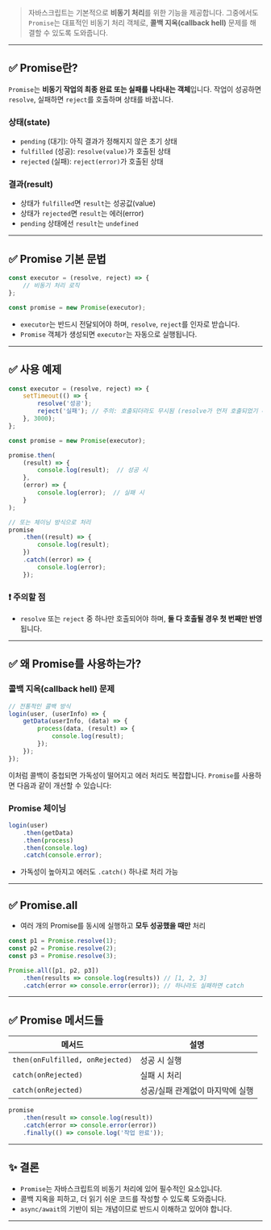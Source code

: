 >자바스크립트는 기본적으로 **비동기 처리**를 위한 기능을 제공합니다. 그중에서도 `Promise`는 대표적인 비동기 처리 객체로, **콜백 지옥(callback hell)** 문제를 해결할 수 있도록 도와줍니다.

---

## ✅ Promise란?

`Promise`는 **비동기 작업의 최종 완료 또는 실패를 나타내는 객체**입니다. 작업이 성공하면 `resolve`, 실패하면 `reject`를 호출하며 상태를 바꿉니다.

### 상태(state)
- `pending` (대기): 아직 결과가 정해지지 않은 초기 상태
- `fulfilled` (성공): `resolve(value)`가 호출된 상태
- `rejected` (실패): `reject(error)`가 호출된 상태

### 결과(result)
- 상태가 `fulfilled`면 `result`는 성공값(value)
- 상태가 `rejected`면 `result`는 에러(error)
- `pending` 상태에선 `result`는 `undefined`

---

## ✅ Promise 기본 문법

```js
const executor = (resolve, reject) => {
    // 비동기 처리 로직
};

const promise = new Promise(executor);
```

- `executor`는 반드시 전달되어야 하며, `resolve`, `reject`를 인자로 받습니다.
- `Promise` 객체가 생성되면 `executor`는 자동으로 실행됩니다.

---

## ✅ 사용 예제

```js
const executor = (resolve, reject) => {
    setTimeout(() => {
        resolve('성공');
        reject('실패'); // 주의: 호출되더라도 무시됨 (resolve가 먼저 호출되었기 때문)
    }, 3000);
};

const promise = new Promise(executor);

promise.then(
    (result) => {
        console.log(result);  // 성공 시
    },
    (error) => {
        console.log(error);  // 실패 시
    }
);

// 또는 체이닝 방식으로 처리
promise
    .then((result) => {
        console.log(result);
    })
    .catch((error) => {
        console.log(error);
    });
```

### ❗ 주의할 점
- `resolve` 또는 `reject` 중 하나만 호출되어야 하며, **둘 다 호출될 경우 첫 번째만 반영**됩니다.

---

## ✅ 왜 Promise를 사용하는가?

### 콜백 지옥(callback hell) 문제
```js
// 전통적인 콜백 방식
login(user, (userInfo) => {
    getData(userInfo, (data) => {
        process(data, (result) => {
            console.log(result);
        });
    });
});
```

이처럼 콜백이 중첩되면 가독성이 떨어지고 에러 처리도 복잡합니다. `Promise`를 사용하면 다음과 같이 개선할 수 있습니다:

### Promise 체이닝
```js
login(user)
    .then(getData)
    .then(process)
    .then(console.log)
    .catch(console.error);
```

- 가독성이 높아지고 에러도 `.catch()` 하나로 처리 가능

---

## ✅ Promise.all
- 여러 개의 Promise를 동시에 실행하고 **모두 성공했을 때만** 처리

```js
const p1 = Promise.resolve(1);
const p2 = Promise.resolve(2);
const p3 = Promise.resolve(3);

Promise.all([p1, p2, p3])
    .then(results => console.log(results)) // [1, 2, 3]
    .catch(error => console.error(error)); // 하나라도 실패하면 catch
```

---

## ✅ Promise 메서드들
| 메서드 | 설명               |
|-----|------------------|
| `then(onFulfilled, onRejected)`    | 성공 시 실행          |
|  `catch(onRejected)`   |        실패 시 처리          |
|  `catch(onRejected)`   | 성공/실패 관계없이 마지막에 실행 |


```js
promise
    .then(result => console.log(result))
    .catch(error => console.error(error))
    .finally(() => console.log('작업 완료'));
```

---

## ✨ 결론

- `Promise`는 자바스크립트의 비동기 처리에 있어 필수적인 요소입니다.
- 콜백 지옥을 피하고, 더 읽기 쉬운 코드를 작성할 수 있도록 도와줍니다.
- `async/await`의 기반이 되는 개념이므로 반드시 이해하고 있어야 합니다.

---

